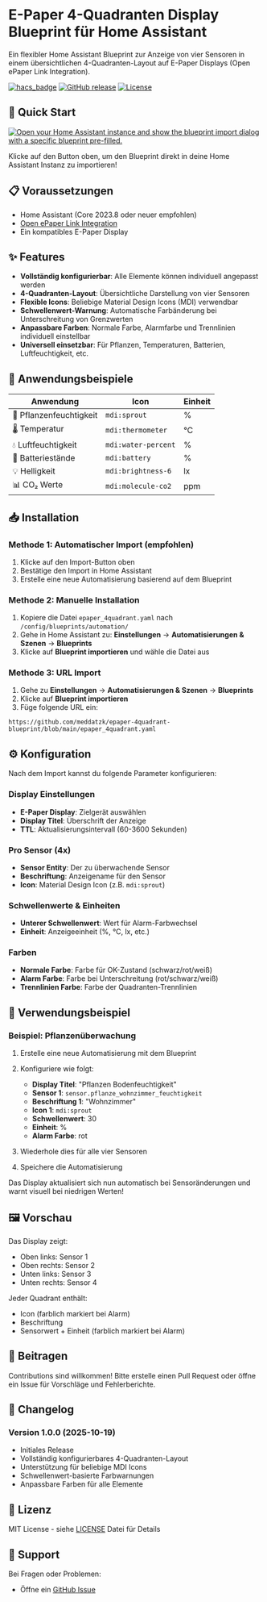 # E-Paper 4-Quadranten Display Blueprint für Home Assistant

Ein flexibler Home Assistant Blueprint zur Anzeige von vier Sensoren in einem übersichtlichen 4-Quadranten-Layout auf E-Paper Displays (Open ePaper Link Integration).

[![hacs_badge](https://img.shields.io/badge/HACS-Custom-41BDF5.svg)](https://github.com/hacs/integration)
[![GitHub release](https://img.shields.io/github/release/meddatzk/epaper-4quadrant-blueprint.svg)](https://github.com/meddatzk/epaper-4quadrant-blueprint/releases)
[![License](https://img.shields.io/github/license/meddatzk/epaper-4quadrant-blueprint.svg)](LICENSE)

## 🚀 Quick Start

[![Open your Home Assistant instance and show the blueprint import dialog with a specific blueprint pre-filled.](https://my.home-assistant.io/badges/blueprint_import.svg)](https://my.home-assistant.io/redirect/blueprint_import/?blueprint_url=https%3A%2F%2Fgithub.com%2FDEIN-USERNAME%2Fepaper-4quadrant-blueprint%2Fblob%2Fmain%2Fepaper_4quadrant.yaml)

Klicke auf den Button oben, um den Blueprint direkt in deine Home Assistant Instanz zu importieren!

## 📋 Voraussetzungen

- Home Assistant (Core 2023.8 oder neuer empfohlen)
- [Open ePaper Link Integration](https://github.com/OpenEPaperLink/Home_Assistant_Integration)
- Ein kompatibles E-Paper Display

## ✨ Features

- **Vollständig konfigurierbar**: Alle Elemente können individuell angepasst werden
- **4-Quadranten-Layout**: Übersichtliche Darstellung von vier Sensoren
- **Flexible Icons**: Beliebige Material Design Icons (MDI) verwendbar
- **Schwellenwert-Warnung**: Automatische Farbänderung bei Unterschreitung von Grenzwerten
- **Anpassbare Farben**: Normale Farbe, Alarmfarbe und Trennlinien individuell einstellbar
- **Universell einsetzbar**: Für Pflanzen, Temperaturen, Batterien, Luftfeuchtigkeit, etc.

## 🎯 Anwendungsbeispiele

| Anwendung | Icon | Einheit |
|-----------|------|---------|
| 🌱 Pflanzenfeuchtigkeit | `mdi:sprout` | % |
| 🌡️ Temperatur | `mdi:thermometer` | °C |
| 💧 Luftfeuchtigkeit | `mdi:water-percent` | % |
| 🔋 Batteriestände | `mdi:battery` | % |
| 💡 Helligkeit | `mdi:brightness-6` | lx |
| 📊 CO₂ Werte | `mdi:molecule-co2` | ppm |

## 📥 Installation

### Methode 1: Automatischer Import (empfohlen)

1. Klicke auf den Import-Button oben
2. Bestätige den Import in Home Assistant
3. Erstelle eine neue Automatisierung basierend auf dem Blueprint

### Methode 2: Manuelle Installation

1. Kopiere die Datei `epaper_4quadrant.yaml` nach `/config/blueprints/automation/`
2. Gehe in Home Assistant zu: **Einstellungen** → **Automatisierungen & Szenen** → **Blueprints**
3. Klicke auf **Blueprint importieren** und wähle die Datei aus

### Methode 3: URL Import

1. Gehe zu **Einstellungen** → **Automatisierungen & Szenen** → **Blueprints**
2. Klicke auf **Blueprint importieren**
3. Füge folgende URL ein:
```
https://github.com/meddatzk/epaper-4quadrant-blueprint/blob/main/epaper_4quadrant.yaml
```

## ⚙️ Konfiguration

Nach dem Import kannst du folgende Parameter konfigurieren:

### Display Einstellungen
- **E-Paper Display**: Zielgerät auswählen
- **Display Titel**: Überschrift der Anzeige
- **TTL**: Aktualisierungsintervall (60-3600 Sekunden)

### Pro Sensor (4x)
- **Sensor Entity**: Der zu überwachende Sensor
- **Beschriftung**: Anzeigename für den Sensor
- **Icon**: Material Design Icon (z.B. `mdi:sprout`)

### Schwellenwerte & Einheiten
- **Unterer Schwellenwert**: Wert für Alarm-Farbwechsel
- **Einheit**: Anzeigeeinheit (%, °C, lx, etc.)

### Farben
- **Normale Farbe**: Farbe für OK-Zustand (schwarz/rot/weiß)
- **Alarm Farbe**: Farbe bei Unterschreitung (rot/schwarz/weiß)
- **Trennlinien Farbe**: Farbe der Quadranten-Trennlinien

## 📖 Verwendungsbeispiel

### Beispiel: Pflanzenüberwachung

1. Erstelle eine neue Automatisierung mit dem Blueprint
2. Konfiguriere wie folgt:
   - **Display Titel**: "Pflanzen Bodenfeuchtigkeit"
   - **Sensor 1**: `sensor.pflanze_wohnzimmer_feuchtigkeit`
   - **Beschriftung 1**: "Wohnzimmer"
   - **Icon 1**: `mdi:sprout`
   - **Schwellenwert**: 30
   - **Einheit**: %
   - **Alarm Farbe**: rot

3. Wiederhole dies für alle vier Sensoren
4. Speichere die Automatisierung

Das Display aktualisiert sich nun automatisch bei Sensoränderungen und warnt visuell bei niedrigen Werten!

## 🖼️ Vorschau

Das Display zeigt:
- Oben links: Sensor 1
- Oben rechts: Sensor 2
- Unten links: Sensor 3
- Unten rechts: Sensor 4

Jeder Quadrant enthält:
- Icon (farblich markiert bei Alarm)
- Beschriftung
- Sensorwert + Einheit (farblich markiert bei Alarm)

## 🤝 Beitragen

Contributions sind willkommen! Bitte erstelle einen Pull Request oder öffne ein Issue für Vorschläge und Fehlerberichte.

## 📝 Changelog

### Version 1.0.0 (2025-10-19)
- Initiales Release
- Vollständig konfigurierbares 4-Quadranten-Layout
- Unterstützung für beliebige MDI Icons
- Schwellenwert-basierte Farbwarnungen
- Anpassbare Farben für alle Elemente

## 📜 Lizenz

MIT License - siehe [LICENSE](LICENSE) Datei für Details

## 💬 Support

Bei Fragen oder Problemen:
- Öffne ein [GitHub Issue](https://github.com/meddatzk/epaper-4quadrant-blueprint/issues)
